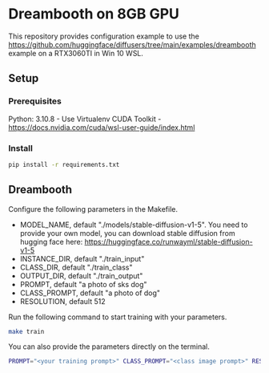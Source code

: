 # Dreambooth on 8GB GPU

This repository provides configuration example to use the https://github.com/huggingface/diffusers/tree/main/examples/dreambooth example on a RTX3060TI in Win 10 WSL.

## Setup
### Prerequisites
Python: 3.10.8 - Use Virtualenv
CUDA Toolkit - https://docs.nvidia.com/cuda/wsl-user-guide/index.html

### Install
```bash
pip install -r requirements.txt
```

## Dreambooth

Configure the following parameters in the Makefile.

* MODEL_NAME, default "./models/stable-diffusion-v1-5".
    You need to provide your own model, you can download stable diffusion from hugging face here: https://huggingface.co/runwayml/stable-diffusion-v1-5
* INSTANCE_DIR, default "./train_input"
* CLASS_DIR, default "./train_class"
* OUTPUT_DIR, default "./train_output"
* PROMPT, default  "a photo of sks dog"
* CLASS_PROMPT, default  "a photo of dog"
* RESOLUTION, default  512

Run the following command to start training with your parameters.
```bash
make train
```

You can also provide the parameters directly on the terminal.
```bash
PROMPT="<your training prompt>" CLASS_PROMPT="<class image prompt>" RESOLUTION=<your resolution> MODEL_NAME=<your model location> INSTANCE_DIR=<your training input files> CLASS_DIR=<class training files> OUTPUT_DOR=<your model output> 
```
